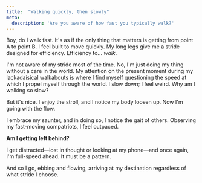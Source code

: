 ```yaml
---
title:  "Walking quickly, then slowly"
meta:
  description: 'Are you aware of how fast you typically walk?'
---
```


Boy, do I walk fast. It's as if the only thing that matters is getting from point A to point B. I feel built to move quickly. My long legs give me a stride designed for efficiency. Efficiency to... *walk*.

I'm not aware of my stride most of the time. No, I'm just doing my thing without a care in the world. My attention on the present moment during my lackadaisical walkabouts is where I find myself questioning the speed at which I propel myself through the world. I slow down; I feel weird. Why am I walking so slow?

But it's nice. I enjoy the stroll, and I notice my body loosen up. Now I'm going with the flow.

I embrace my saunter, and in doing so, I notice the gait of others. Observing my fast-moving compatriots, I feel outpaced. 

**Am I getting left behind?**

I get distracted—lost in thought or looking at my phone—and once again, I'm full-speed ahead. It must be a pattern.

And so I go, ebbing and flowing, arriving at my destination regardless of what stride I choose.